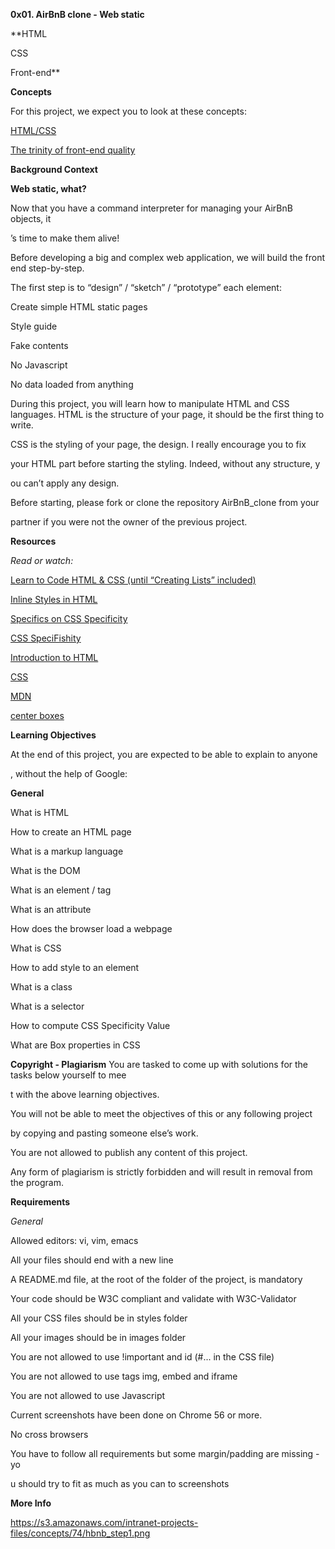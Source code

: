 **0x01. AirBnB clone - Web static**

**HTML

CSS

Front-end**

**Concepts**

For this project, we expect you to look at these concepts:

[HTML/CSS](https://intranet.alxswe.com/concepts/2)

[The trinity of front-end quality](https://intranet.alxswe.com/concepts/4)

**Background Context**

**Web static, what?**

Now that you have a command interpreter for managing your AirBnB objects, it

’s time to make them alive!

Before developing a big and complex web application, we will build the front 
end step-by-step.

The first step is to “design” / “sketch” / “prototype” each element:

Create simple HTML static pages

Style guide

Fake contents

No Javascript

No data loaded from anything

During this project, you will learn how to manipulate HTML and CSS languages.
 HTML is the structure of your page, it should be the first thing to write.

 CSS is the styling of your page, the design. I really encourage you to fix 

your HTML part before starting the styling. Indeed, without any structure, y

ou can’t apply any design.

Before starting, please fork or clone the repository AirBnB_clone from your 

partner if you were not the owner of the previous project.

**Resources**

*Read or watch:*

[Learn to Code HTML & CSS (until “Creating Lists” included)](https://intranet.alxswe.com/rltoken/T9KyiA6_Tm3Ny6oTn08S-A)

[Inline Styles in HTML](https://intranet.alxswe.com/rltoken/7NdYbImFNofpB_FXXn3otg)

[Specifics on CSS Specificity](https://intranet.alxswe.com/rltoken/z_OTPFCjmhXJJi7KJqBCbQ)

[CSS SpeciFishity](https://intranet.alxswe.com/rltoken/orI812cozq-yd2769VdM_w)

[Introduction to HTML](https://intranet.alxswe.com/rltoken/okP4V3RxFXHkEcQo19AnuQ)

[CSS](https://intranet.alxswe.com/rltoken/Ir8Ka59FO6Z_vJQ-gkSG_w)

[MDN](https://intranet.alxswe.com/rltoken/BpSXtcWOGH0UT4XLCoQyJg)

[center boxes](https://intranet.alxswe.com/rltoken/Tlje4XYwyZbUfHkQWGi1WQ)

**Learning Objectives**

At the end of this project, you are expected to be able to explain to anyone

, without the help of Google:

**General**

What is HTML

How to create an HTML page

What is a markup language

What is the DOM

What is an element / tag

What is an attribute

How does the browser load a webpage

What is CSS

How to add style to an element

What is a class

What is a selector

How to compute CSS Specificity Value

What are Box properties in CSS

**Copyright - Plagiarism**
You are tasked to come up with solutions for the tasks below yourself to mee

t with the above learning objectives.

You will not be able to meet the objectives of this or any following project

 by copying and pasting someone else’s work.

You are not allowed to publish any content of this project.

Any form of plagiarism is strictly forbidden and will result in removal from 
the program.

**Requirements**

*General*

Allowed editors: vi, vim, emacs

All your files should end with a new line

A README.md file, at the root of the folder of the project, is mandatory

Your code should be W3C compliant and validate with W3C-Validator

All your CSS files should be in styles folder

All your images should be in images folder

You are not allowed to use !important and id (#... in the CSS file)

You are not allowed to use tags img, embed and iframe

You are not allowed to use Javascript

Current screenshots have been done on Chrome 56 or more.

No cross browsers

You have to follow all requirements but some margin/padding are missing - yo

u should try to fit as much as you can to screenshots

**More Info**

https://s3.amazonaws.com/intranet-projects-files/concepts/74/hbnb_step1.png
